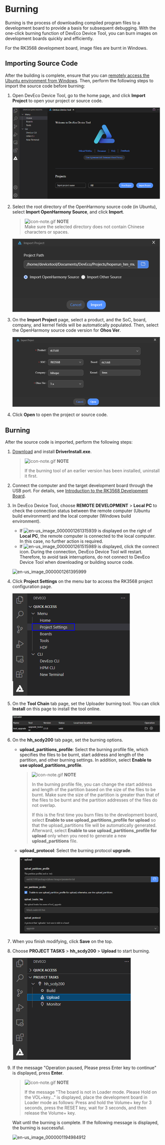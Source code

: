 # Burning


Burning is the process of downloading compiled program files to a development board to provide a basis for subsequent debugging. With the one-click burning function of DevEco Device Tool, you can burn images on development boards quickly and efficiently.

For the RK3568 development board, image files are burnt in Windows.


## Importing Source Code

After the building is complete, ensure that you can [remotely access the Ubuntu environment from Windows](quickstart-standard-env-setup.md). Then, perform the following steps to import the source code before burning:

1. Open DevEco Device Tool, go to the home page, and click **Import Project** to open your project or source code.

   ![en-us_image_0000001278358765](figures/en-us_image_0000001278358765.png)

2. Select the root directory of the OpenHarmony source code (in Ubuntu), select **Import OpenHarmony Source**, and click **Import**.

   > ![icon-note.gif](public_sys-resources/icon-note.gif) **NOTE**<br/>
   > Make sure the selected directory does not contain Chinese characters or spaces.

   ![en-us_image_0000001271477045](figures/en-us_image_0000001271477045.png)

3. On the **Import Project** page, select a product, and the SoC, board, company, and kernel fields will be automatically populated. Then, select the OpenHarmony source code version for **Ohos Ver**.

   ![en-us_image_0000001279587085](figures/en-us_image_0000001279587085.png)

4. Click **Open** to open the project or source code.


## Burning

After the source code is imported, perform the following steps:

1. [Download](https://gitee.com/hihope_iot/docs/blob/master/HiHope_DAYU200/%E7%83%A7%E5%86%99%E5%B7%A5%E5%85%B7%E5%8F%8A%E6%8C%87%E5%8D%97/windows/DriverAssitant_v5.1.1.zip) and install **DriverInstall.exe**.

   > ![icon-note.gif](public_sys-resources/icon-note.gif) **NOTE**<br/>
   >
   > If the burning tool of an earlier version has been installed, uninstall it first.

2. Connect the computer and the target development board through the USB port. For details, see [Introduction to the RK3568 Development Board](quickstart-standard-board-introduction-rk3568.md).

3. In DevEco Device Tool, choose **REMOTE DEVELOPMENT** > **Local PC** to check the connection status between the remote computer (Ubuntu build environment) and the local computer (Windows build environment).

   - If ![en-us_image_0000001261315939](figures/en-us_image_0000001261315939.png) is displayed on the right of **Local PC**, the remote computer is connected to the local computer. In this case, no further action is required.
   - If ![en-us_image_0000001261515989](figures/en-us_image_0000001261515989.png) is displayed, click the connect icon. During the connection, DevEco Device Tool will restart. Therefore, to avoid task interruptions, do not connect to DevEco Device Tool when downloading or building source code.

   ![en-us_image_0000001261395999](figures/en-us_image_0000001261395999.png)

4. Click **Project Settings** on the menu bar to access the RK3568 project configuration page.

   ![en-us_image_0000001198566364](figures/en-us_image_0000001198566364.png)

5. On the **Tool Chain** tab page, set the Uploader burning tool. You can click **Install** on this page to install the tool online.

   ![en-us_image_0000001239661509](figures/en-us_image_0000001239661509.png)

6. On the **hh_scdy200** tab page, set the burning options.

   - **upload_partitions_profile**: Select the burning profile file, which specifies the files to be burnt, start address and length of the partition, and other burning settings. In addition, select **Enable to use upload_partitions_profile**.

     > ![icon-note.gif](public_sys-resources/icon-note.gif) **NOTE**<br/>
     >
     > In the burning profile file, you can change the start address and length of the partition based on the size of the files to be burnt. Make sure the size of the partition is greater than that of the files to be burnt and the partition addresses of the files do not overlap.
     >
     > If this is the first time you burn files to the development board, select **Enable to use upload_partitions_profile for upload** so that the upload_partitions file will be automatically generated. Afterward, select **Enable to use upload_partitions_profile for upload** only when you need to generate a new **upload_partitions** file.

   - **upload_protocol**: Select the burning protocol **upgrade**.

     ![en-us_image_0000001194504874](figures/en-us_image_0000001194504874.png)

7. When you finish modifying, click **Save** on the top.

8. Choose **PROJECT TASKS** > **hh_scdy200** > **Upload** to start burning.

   ![en-us_image_0000001194821710](figures/en-us_image_0000001194821710.png)

9. If the message "Operation paused, Please press Enter key to continue" is displayed, press **Enter**.

   > ![icon-note.gif](public_sys-resources/icon-note.gif) **NOTE**<br/>
   >
   > If the message "The board is not in Loader mode. Please Hold on the VOL+key..." is displayed, place the development board in Loader mode as follows: Press and hold the Volume+ key for 3 seconds, press the RESET key, wait for 3 seconds, and then release the Volume+ key.

   Wait until the burning is complete. If the following message is displayed, the burning is successful.

   ![en-us_image_0000001194984912](figures/en-us_image_0000001194984912.png)
